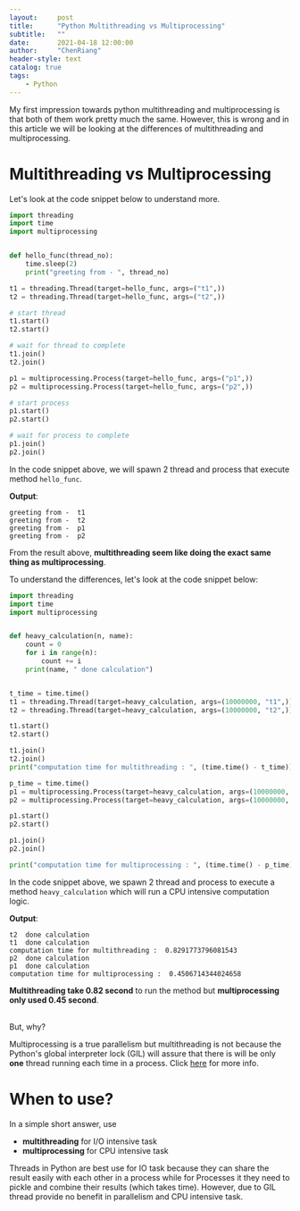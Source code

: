 ```yaml
---
layout:     post
title:      "Python Multithreading vs Multiprocessing"
subtitle:   "" 
date:       2021-04-18 12:00:00
author:     "ChenRiang"
header-style: text
catalog: true
tags:
    - Python
---
```


My first impression towards python multithreading and multiprocessing is that both of them work pretty much the same.
However, this is wrong and in this article we will be looking at the differences of multithreading and multiprocessing.

# Multithreading vs Multiprocessing

Let's look at the code snippet below to understand more.

```python
import threading
import time
import multiprocessing


def hello_func(thread_no):
    time.sleep(2)
    print("greeting from - ", thread_no)

t1 = threading.Thread(target=hello_func, args=("t1",))
t2 = threading.Thread(target=hello_func, args=("t2",))

# start thread
t1.start()
t2.start()

# wait for thread to complete 
t1.join()
t2.join()

p1 = multiprocessing.Process(target=hello_func, args=("p1",))
p2 = multiprocessing.Process(target=hello_func, args=("p2",))

# start process
p1.start()
p2.start()

# wait for process to complete
p1.join()
p2.join()

```

In the code snippet above, we will spawn 2 thread and process that execute method `hello_func`. 

**Output**:
```text
greeting from -  t1
greeting from -  t2
greeting from -  p1
greeting from -  p2
```
From the result above, **multithreading seem like doing the exact same thing as multiprocessing**.


To understand the differences, let's look at the code snippet below:

```python
import threading
import time
import multiprocessing


def heavy_calculation(n, name):
    count = 0
    for i in range(n):
        count += i
    print(name, " done calculation")


t_time = time.time()
t1 = threading.Thread(target=heavy_calculation, args=(10000000, "t1",))
t2 = threading.Thread(target=heavy_calculation, args=(10000000, "t2",))

t1.start()
t2.start()

t1.join()
t2.join()
print("computation time for multithreading : ", (time.time() - t_time))

p_time = time.time()
p1 = multiprocessing.Process(target=heavy_calculation, args=(10000000, "p1",))
p2 = multiprocessing.Process(target=heavy_calculation, args=(10000000, "p2",))

p1.start()
p2.start()

p1.join()
p2.join()

print("computation time for multiprocessing : ", (time.time() - p_time))
```
In the code snippet above, we spawn 2 thread and process to execute a method `heavy_calculation` which will run a CPU intensive computation logic.

**Output**:
```text
t2  done calculation
t1  done calculation
computation time for multithreading :  0.8291773796081543
p2  done calculation
p1  done calculation
computation time for multiprocessing :  0.4506714344024658
```

**Multithreading take 0.82 second** to run the method but **multiprocessing only used 0.45 second**.
<br/><br/>

But, why?

Multiprocessing is a true parallelism but multithreading is not because the Python's global interpreter lock (GIL) will 
assure that there is will be only **one** thread running each time in a process. Click [here](https://realpython.com/python-gil/) for more info.

# When to use?
In a simple short answer, use 
- **multithreading** for I/O intensive task 
- **multiprocessing** for CPU intensive task


Threads in Python are best use for IO task because they can share the result easily with each other in a process
while for Processes it they need to pickle and combine their results (which takes time).
However, due to GIL thread provide no benefit in parallelism and CPU intensive task.   